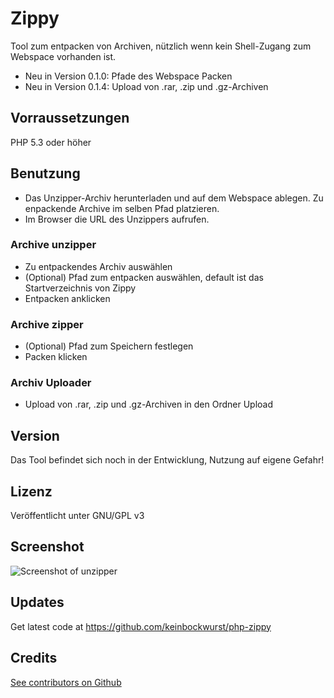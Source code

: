# Zippy

Tool zum entpacken von Archiven, nützlich wenn kein Shell-Zugang zum Webspace vorhanden ist.

* Neu in Version 0.1.0: Pfade des Webspace Packen
* Neu in Version 0.1.4: Upload von .rar, .zip und .gz-Archiven


## Vorraussetzungen    
PHP 5.3 oder höher



## Benutzung
* Das Unzipper-Archiv herunterladen und auf dem Webspace ablegen. Zu enpackende Archive im selben Pfad platzieren.
* Im Browser die URL des Unzippers aufrufen.

### Archive unzipper
* Zu entpackendes Archiv auswählen
* (Optional) Pfad zum entpacken auswählen, default ist das Startverzeichnis von Zippy
* Entpacken anklicken

### Archive zipper
* (Optional) Pfad zum Speichern festlegen
* Packen klicken

### Archiv Uploader
* Upload von .rar, .zip und .gz-Archiven in den Ordner Upload

## Version
Das Tool befindet sich noch in der Entwicklung, Nutzung auf eigene Gefahr!


## Lizenz
Veröffentlicht unter GNU/GPL v3


## Screenshot   
![Screenshot of unzipper](https://boguth.org/uploads/pics/File_Unzipper___Zipper_01.png)


## Updates    
Get latest code at https://github.com/keinbockwurst/php-zippy


## Credits   
[See contributors on Github](https://github.com/Keinbockwurst/php-zippy/graphs/contributors)  
